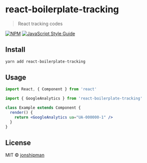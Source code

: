 # react-boilerplate-tracking

> React tracking codes

[![NPM](https://img.shields.io/npm/v/react-boilerplate-tracking.svg)](https://www.npmjs.com/package/react-boilerplate-tracking) [![JavaScript Style Guide](https://img.shields.io/badge/code_style-standard-brightgreen.svg)](https://standardjs.com)

## Install

```bash
yarn add react-boilerplate-tracking
```

## Usage

```jsx
import React, { Component } from 'react'

import { GoogleAnalytics } from 'react-boilerplate-tracking'

class Example extends Component {
  render() {
    return <GoogleAnalytics ua="UA-000000-1" />
  }
}
```

## License

MIT © [jonshipman](https://github.com/jonshipman)
